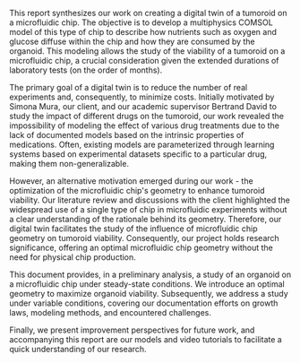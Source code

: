 This report synthesizes our work on creating a digital twin of a tumoroid on a microfluidic chip. The objective is to develop a multiphysics COMSOL model of this type of chip to describe how nutrients such as oxygen and glucose diffuse within the chip and how they are consumed by the organoid. This modeling allows the study of the viability of a tumoroid on a microfluidic chip, a crucial consideration given the extended durations of laboratory tests (on the order of months).

The primary goal of a digital twin is to reduce the number of real experiments and, consequently, to minimize costs. Initially motivated by Simona Mura, our client, and our academic supervisor Bertrand David to study the impact of different drugs on the tumoroid, our work revealed the impossibility of modeling the effect of various drug treatments due to the lack of documented models based on the intrinsic properties of medications. Often, existing models are parameterized through learning systems based on experimental datasets specific to a particular drug, making them non-generalizable.

However, an alternative motivation emerged during our work - the optimization of the microfluidic chip's geometry to enhance tumoroid viability. Our literature review and discussions with the client highlighted the widespread use of a single type of chip in microfluidic experiments without a clear understanding of the rationale behind its geometry. Therefore, our digital twin facilitates the study of the influence of microfluidic chip geometry on tumoroid viability. Consequently, our project holds research significance, offering an optimal microfluidic chip geometry without the need for physical chip production.

This document provides, in a preliminary analysis, a study of an organoid on a microfluidic chip under steady-state conditions. We introduce an optimal geometry to maximize organoid viability. Subsequently, we address a study under variable conditions, covering our documentation efforts on growth laws, modeling methods, and encountered challenges.

Finally, we present improvement perspectives for future work, and accompanying this report are our models and video tutorials to facilitate a quick understanding of our research.
